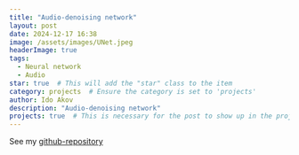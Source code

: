 ```yaml
---
title: "Audio-denoising network"
layout: post
date: 2024-12-17 16:38
image: /assets/images/UNet.jpeg
headerImage: true
tags:
  - Neural network
  - Audio
star: true  # This will add the "star" class to the item
category: projects  # Ensure the category is set to 'projects'
author: Ido Akov
description: "Audio-denoising network"
projects: true  # This is necessary for the post to show up in the projects list
--- 
```


See my [github-repository](https://github.com/ikavodo/audio_denoising)
